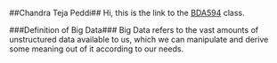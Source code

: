 ##Chandra Teja Peddi##
Hi, this is the link to the [BDA594](https://sdsu.instructure.com/courses/113151) class.

###Definition of Big Data###
Big Data refers to the vast amounts of unstructured data available to us, which we can manipulate and derive some meaning out of it according to our needs.





